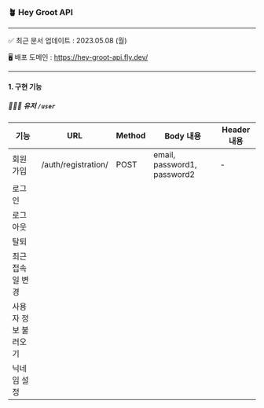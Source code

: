 ### 🪴 Hey Groot API
---
✅ 최근 문서 업데이트 : 2023.05.08 (월)

🖥 배포 도메인 : https://hey-groot-api.fly.dev/

---

#### 1. 구현 기능

##### 🧑🏻‍💻 유저 ``/user``

|기능|URL|Method|Body 내용|Header 내용|
|----|----|----|----|----|
|회원가입|/auth/registration/|POST|email, password1, password2|-
|로그인||||
|로그아웃||||
|탈퇴||||
|최근 접속일 변경||||
|사용자 정보 불러오기||||
|닉네임 설정||||